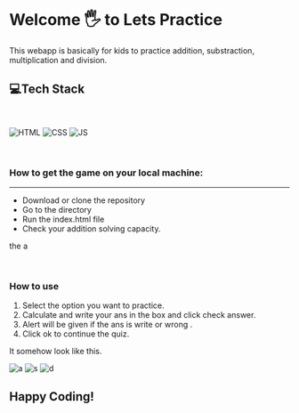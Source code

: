 # Welcome 🖐 to Lets Practice

This webapp is basically for kids to practice addition, substraction, multiplication and division.

## 💻Tech Stack
<br>

![HTML](https://img.shields.io/badge/html5%20-%23E34F26.svg?&style=for-the-badge&logo=html5&logoColor=white)
![CSS](https://img.shields.io/badge/css3%20-%231572B6.svg?&style=for-the-badge&logo=css3&logoColor=white)
![JS](https://img.shields.io/badge/javascript%20-%23323330.svg?&style=for-the-badge&logo=javascript&logoColor=%23F7DF1E)

<br>

### How to get the game on your local machine:

---

- Download or clone the repository
- Go to the directory
- Run the index.html file
- Check your addition solving capacity.

the a

<br>

### How to use 
1. Select the option you want to practice.
1. Calculate and write your ans in the box and click check answer.
2. Alert will be given if the ans is write or wrong .
3. Click ok to continue the quiz.

It somehow look like this.

![a](https://user-images.githubusercontent.com/76838660/128598434-f516f5dc-d37a-47d5-9cf3-2558687efeab.PNG)
![s](https://user-images.githubusercontent.com/76838660/128598436-15890da5-274c-4c72-b87a-648b93f1fb12.PNG)
![d](https://user-images.githubusercontent.com/76838660/128598437-d4a38186-9eba-4d61-9074-f429e6c1b8da.PNG)


## Happy Coding!
